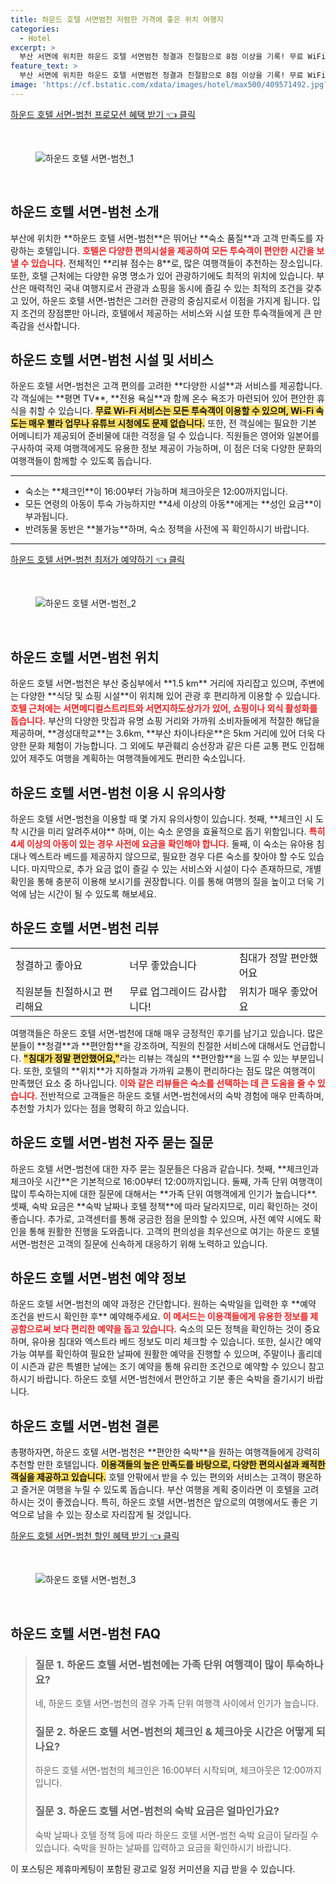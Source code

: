 ```yaml
---
title: 하운드 호텔 서면범천 저렴한 가격에 좋은 위치 여행지
categories:
  - Hotel
excerpt: >
  부산 서면에 위치한 하운드 호텔 서면범천 청결과 친절함으로 8점 이상을 기록! 무료 WiFi와 편리한 교통으로 완벽한 숙소를 찾고 있다면 이곳을 주목하세요!
feature_text: >
  부산 서면에 위치한 하운드 호텔 서면범천 청결과 친절함으로 8점 이상을 기록! 무료 WiFi와 편리한 교통으로 완벽한 숙소를 찾고 있다면 이곳을 주목하세요!
image: 'https://cf.bstatic.com/xdata/images/hotel/max500/409571492.jpg?k=af7b0c0be8ac0181548ab9ee38dd4ca26b2f56d3276cdf9e9c51640c98d0a335&o=&hp=1'
---
```


<p><a class="modoo-button" href="https://tinyurl.com/2y3zj9uk" rel="nofollow noopener">하운드 호텔 서면-범천 프로모션 혜택 받기 👈 클릭</a></p><br/>
<figure class="image"><img alt="하운드 호텔 서면-범천_1" src="https://cf.bstatic.com/xdata/images/hotel/max1024x768/409573474.jpg?k=0353221cfacf8ebef31496d3bcf5defe114c0df8e47260f633cbd19feb3539da&amp;o=&amp;hp=1"/></figure><br/>

<h2 id="하운드_호텔_서면_범천_소개">하운드 호텔 서면-범천 소개</h2>
<p>부산에 위치한 **하운드 호텔 서면-범천**은 뛰어난 **숙소 품질**과 고객 만족도를 자랑하는 호텔입니다. <b><span style="color: #ee2323;">호텔은 다양한 편의시설을 제공하여 모든 투숙객이 편안한 시간을 보낼 수 있습니다.</span></b> 전체적인 **리뷰 점수는 8**로, 많은 여행객들이 추천하는 장소입니다. 또한, 호텔 근처에는 다양한 유명 명소가 있어 관광하기에도 최적의 위치에 있습니다. 부산은 매력적인 국내 여행지로서 관광과 쇼핑을 동시에 즐길 수 있는 최적의 조건을 갖추고 있어, 하운드 호텔 서면-범천은 그러한 관광의 중심지로서 이점을 가지게 됩니다. 입지 조건의 장점뿐만 아니라, 호텔에서 제공하는 서비스와 시설 또한 투숙객들에게 큰 만족감을 선사합니다.</p>
<h2 id="하운드_호텔_서면_범천_시설_및_서비스">하운드 호텔 서면-범천 시설 및 서비스</h2>
<p>하운드 호텔 서면-범천은 고객 편의를 고려한 **다양한 시설**과 서비스를 제공합니다. 각 객실에는 **평면 TV**, **전용 욕실**과 함께 온수 욕조가 마련되어 있어 편안한 휴식을 취할 수 있습니다. <b><span style="background-color: #ffe066;">무료 Wi-Fi 서비스는 모든 투숙객이 이용할 수 있으며, Wi-Fi 속도는 매우 빨라 업무나 유튜브 시청에도 문제 없습니다.</span></b> 또한, 전 객실에는 필요한 기본 어메니티가 제공되어 준비물에 대한 걱정을 덜 수 있습니다. 직원들은 영어와 일본어를 구사하여 국제 여행객에게도 유용한 정보 제공이 가능하며, 이 점은 더욱 다양한 문화의 여행객들이 함께할 수 있도록 돕습니다.</p>
<hr/>
<ul>
<li>숙소는 **체크인**이 16:00부터 가능하며 체크아웃은 12:00까지입니다.</li>
<li>모든 연령의 아동이 투숙 가능하지만 **4세 이상의 아동**에게는 **성인 요금**이 부과됩니다.</li>
<li>반려동물 동반은 **불가능**하며, 숙소 정책을 사전에 꼭 확인하시기 바랍니다.</li>
</ul>
<hr/>
<p><a class="modoo-button" href="https://tinyurl.com/2y3zj9uk" rel="nofollow noopener">하운드 호텔 서면-범천 최저가 예약하기 👈 클릭</a></p><br/>
<figure class="image"><img alt="하운드 호텔 서면-범천_2" src="https://cf.bstatic.com/xdata/images/hotel/max500/409571492.jpg?k=af7b0c0be8ac0181548ab9ee38dd4ca26b2f56d3276cdf9e9c51640c98d0a335&amp;o=&amp;hp=1"/></figure><br/>
<h2 id="하운드_호텔_서면_범천_위치">하운드 호텔 서면-범천 위치</h2>
<p>하운드 호텔 서면-범천은 부산 중심부에서 **1.5 km** 거리에 자리잡고 있으며, 주변에는 다양한 **식당 및 쇼핑 시설**이 위치해 있어 관광 후 편리하게 이용할 수 있습니다. <b><span style="color: #ee2323;">호텔 근처에는 서면메디컬스트리트와 서면지하도상가가 있어, 쇼핑이나 외식 활성화를 돕습니다.</span></b> 부산의 다양한 맛집과 유명 쇼핑 거리와 가까워 소비자들에게 적절한 해답을 제공하며, **경성대학교**는 3.6km, **부산 차이나타운**은 5km 거리에 있어 더욱 다양한 문화 체험이 가능합니다. 그 외에도 부관훼리 승선장과 같은 다른 교통 편도 인접해 있어 제주도 여행을 계획하는 여행객들에게도 편리한 숙소입니다.</p>
<h2 id="하운드_호텔_서면_범천_이용_시_유의사항">하운드 호텔 서면-범천 이용 시 유의사항</h2>
<p>하운드 호텔 서면-범천을 이용할 때 몇 가지 유의사항이 있습니다. 첫째, **체크인 시 도착 시간을 미리 알려주셔야** 하며, 이는 숙소 운영을 효율적으로 돕기 위함입니다. <b><span style="color: #ee2323;">특히 4세 이상의 아동이 있는 경우 사전에 요금을 확인해야 합니다.</span></b> 둘째, 이 숙소는 유아용 침대나 엑스트라 베드를 제공하지 않으므로, 필요한 경우 다른 숙소를 찾아야 할 수도 있습니다. 마지막으로, 추가 요금 없이 즐길 수 있는 서비스와 시설이 다수 존재하므로, 개별 확인을 통해 충분히 이용해 보시기를 권장합니다. 이를 통해 여행의 질을 높이고 더욱 기억에 남는 시간이 될 수 있도록 해보세요.</p>
<h2 id="하운드_호텔_서면_범천_리뷰">하운드 호텔 서면-범천 리뷰</h2>
<table>
<tr>
<td>청결하고 좋아요</td>
<td>너무 좋았습니다</td>
<td>침대가 정말 편안했어요</td>
</tr>
<tr>
<td>직원분들 친절하시고 편리해요</td>
<td>무료 업그레이드 감사합니다!</td>
<td>위치가 매우 좋았어요</td>
</tr>
</table>
<p>여행객들은 하운드 호텔 서면-범천에 대해 매우 긍정적인 후기를 남기고 있습니다. 많은 분들이 **청결**과 **편안함**을 강조하며, 직원의 친절한 서비스에 대해서도 언급합니다. <b><span style="background-color: #ffe066;">"침대가 정말 편안했어요,"</span></b>라는 리뷰는 객실의 **편안함**을 느낄 수 있는 부분입니다. 또한, 호텔의 **위치**가 지하철과 가까워 교통이 편리하다는 점도 많은 여행객이 만족했던 요소 중 하나입니다. <b><span style="color: #ee2323;">이와 같은 리뷰들은 숙소를 선택하는 데 큰 도움을 줄 수 있습니다.</span></b> 전반적으로 고객들은 하운드 호텔 서면-범천에서의 숙박 경험에 매우 만족하며, 추천할 가치가 있다는 점을 명확히 하고 있습니다.</p>
<h2 id="하운드_호텔_서면_범천_자주_묻는_질문">하운드 호텔 서면-범천 자주 묻는 질문</h2>
<p>하운드 호텔 서면-범천에 대한 자주 묻는 질문들은 다음과 같습니다. 첫째, **체크인과 체크아웃 시간**은 기본적으로 16:00부터 12:00까지입니다. 둘째, 가족 단위 여행객이 많이 투숙하는지에 대한 질문에 대해서는 **가족 단위 여행객에게 인기가 높습니다**. 셋째, 숙박 요금은 **숙박 날짜나 호텔 정책**에 따라 달라지므로, 미리 확인하는 것이 좋습니다. 추가로, 고객센터를 통해 궁금한 점을 문의할 수 있으며, 사전 예약 시에도 확인을 통해 원활한 진행을 도와줍니다. 고객의 편의성을 최우선으로 여기는 하운드 호텔 서면-범천은 고객의 질문에 신속하게 대응하기 위해 노력하고 있습니다.</p>
<h2 id="하운드_호텔_서면_범천_예약_정보">하운드 호텔 서면-범천 예약 정보</h2>
<p>하운드 호텔 서면-범천의 예약 과정은 간단합니다. 원하는 숙박일을 입력한 후 **예약 조건을 반드시 확인한 후** 예약해주세요. <b><span style="color: #ee2323;">이 메서드는 이용객들에게 유용한 정보를 제공함으로써 보다 편리한 예약을 돕고 있습니다.</span></b> 숙소의 모든 정책을 확인하는 것이 중요하며, 유아용 침대와 엑스트라 베드 정보도 미리 체크할 수 있습니다. 또한, 실시간 예약 가능 여부를 확인하여 필요한 날짜에 원활한 예약을 진행할 수 있으며, 주말이나 홀리데이 시즌과 같은 특별한 날에는 조기 예약을 통해 유리한 조건으로 예약할 수 있으니 참고하시기 바랍니다. 하운드 호텔 서면-범천에서 편안하고 기분 좋은 숙박을 즐기시기 바랍니다.</p>
<h2 id="하운드_호텔_서면_범천_결론">하운드 호텔 서면-범천 결론</h2>
<p>총평하자면, 하운드 호텔 서면-범천은 **편안한 숙박**을 원하는 여행객들에게 강력히 추천할 만한 호텔입니다. <b><span style="background-color: #ffe066;">이용객들의 높은 만족도를 바탕으로, 다양한 편의시설과 쾌적한 객실을 제공하고 있습니다.</span></b> 호텔 안팎에서 받을 수 있는 편의와 서비스는 고객이 평온하고 즐거운 여행을 누릴 수 있도록 돕습니다. 부산 여행을 계획 중이라면 이 호텔을 고려하시는 것이 좋겠습니다. 특히, 하운드 호텔 서면-범천은 앞으로의 여행에서도 좋은 기억으로 남을 수 있는 장소로 자리잡게 될 것입니다.</p>

<p><a class="modoo-button" href="https://tinyurl.com/2y3zj9uk" rel="nofollow noopener">하운드 호텔 서면-범천 할인 혜택 받기 👈 클릭</a></p><br>

<figure class="image"><img src="https://cf.bstatic.com/xdata/images/hotel/max500/409571497.jpg?k=659353c3c21d594f0d4aa3a19fd3be489dea1cb94838abb556b165a1c7e63ce9&o=&hp=1" alt="하운드 호텔 서면-범천_3"></figure><br>
<h2 id="하운드 호텔 서면-범천_FAQ">하운드 호텔 서면-범천 FAQ</h2>
<div itemscope="" itemtype="https://schema.org/FAQPage"> 
<blockquote> 
<div itemscope="" itemprop="mainEntity" itemtype="https://schema.org/Question"> 
<h3 id="질문_1" itemprop="name">질문 1. 하운드 호텔 서면-범천에는 가족 단위 여행객이 많이 투숙하나요?</h3> 
<div itemscope="" itemprop="acceptedAnswer" itemtype="https://schema.org/Answer"> 
<span itemprop="text"> <p>네, 하운드 호텔 서면-범천의 경우 가족 단위 여행객 사이에서 인기가 높습니다.</p> </span> 
</div> 
</div> 

<div itemscope="" itemprop="mainEntity" itemtype="https://schema.org/Question"> 
<h3 id="질문_2" itemprop="name">질문 2. 하운드 호텔 서면-범천의 체크인 & 체크아웃 시간은 어떻게 되나요?</h3> 
<div itemscope="" itemprop="acceptedAnswer" itemtype="https://schema.org/Answer"> 
<span itemprop="text"> <p>하운드 호텔 서면-범천의 체크인은 16:00부터 시작되며, 체크아웃은 12:00까지 입니다.</p> </span> 
</div> 
</div> 

<div itemscope="" itemprop="mainEntity" itemtype="https://schema.org/Question"> 
<h3 id="질문_3" itemprop="name">질문 3. 하운드 호텔 서면-범천의 숙박 요금은 얼마인가요?</h3> 
<div itemscope="" itemprop="acceptedAnswer" itemtype="https://schema.org/Answer"> 
<span itemprop="text"> <p>숙박 날짜나 호텔 정책 등에 따라 하운드 호텔 서면-범천 숙박 요금이 달라질 수 있습니다. 숙박을 원하는 날짜를 입력하고 요금을 확인하시기 바랍니다.</p> </span> 
</div> 
</div> 
</blockquote> 
</div><p>이 포스팅은 제휴마케팅이 포함된 광고로 일정 커미션을 지급 받을 수 있습니다.</p>

